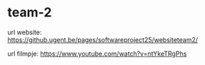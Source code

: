 # team-2

url website: https://github.ugent.be/pages/softwareproject25/websiteteam2/

url filmpje: https://www.youtube.com/watch?v=ntYkeTRgPhs
